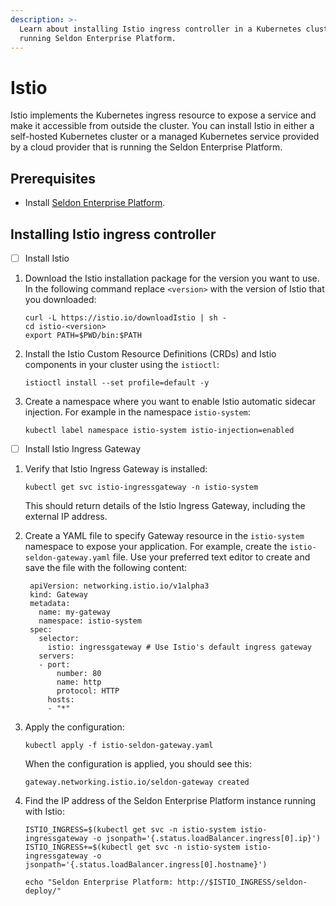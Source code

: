 ```yaml
---
description: >-
  Learn about installing Istio ingress controller in a Kubernetes cluster
  running Seldon Enterprise Platform.
---
```


# Istio

Istio implements the Kubernetes ingress resource to expose a service and make it accessible from outside the cluster. You can install Istio in either a self-hosted Kubernetes cluster or a managed Kubernetes service provided by a cloud provider that is running the Seldon Enterprise Platform.

## Prerequisites

* Install [Seldon Enterprise Platform](../seldon-enterprise-platform.md).

## Installing Istio ingress controller

* [ ] Install Istio

1. Download the Istio installation package for the version you want to use. In the following command replace `<version>` with the version of Istio that you downloaded:
    ```
    curl -L https://istio.io/downloadIstio | sh -
    cd istio-<version>
    export PATH=$PWD/bin:$PATH
    ```
1. Install the Istio Custom Resource Definitions (CRDs) and Istio components in your cluster using the `istioctl`:
    ```
    istioctl install --set profile=default -y
    ```
1. Create a namespace where you want to enable Istio automatic sidecar injection. For example in the namespace `istio-system`:
    ```
    kubectl label namespace istio-system istio-injection=enabled
    ```
* [ ] Install Istio Ingress Gateway

1. Verify that Istio Ingress Gateway is installed:
   ```
   kubectl get svc istio-ingressgateway -n istio-system
   ```
   This should return details of the Istio Ingress Gateway, including the external IP address.

1. Create a YAML file to specify Gateway resource in the `istio-system` namespace to expose your application. For example, create the `istio-seldon-gateway.yaml` file. Use your preferred text editor to create and save the file with the following content:
   ```
    apiVersion: networking.istio.io/v1alpha3
    kind: Gateway
    metadata:
      name: my-gateway
      namespace: istio-system
    spec:
      selector:
        istio: ingressgateway # Use Istio's default ingress gateway
      servers:
      - port:
          number: 80
          name: http
          protocol: HTTP
        hosts:
        - "*"
    ```
1. Apply the configuration:
   ```
   kubectl apply -f istio-seldon-gateway.yaml
   ```
   When the configuration is applied, you should see this:
   ```
   gateway.networking.istio.io/seldon-gateway created
   ```

1. Find the IP address of the Seldon Enterprise Platform instance running with Istio:
    ```
    ISTIO_INGRESS=$(kubectl get svc -n istio-system istio-ingressgateway -o jsonpath='{.status.loadBalancer.ingress[0].ip}')
    ISTIO_INGRESS+=$(kubectl get svc -n istio-system istio-ingressgateway -o jsonpath='{.status.loadBalancer.ingress[0].hostname}')

    echo "Seldon Enterprise Platform: http://$ISTIO_INGRESS/seldon-deploy/"

    ```


